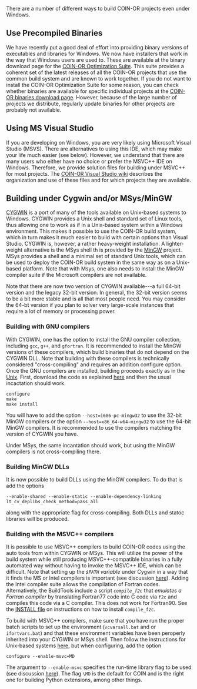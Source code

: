 
 There are a number of different ways to build COIN-OR projects even under Windows.


## Use Precompiled Binaries

We have recently put a good deal of effort into providing binary versions of executables and libraries for Windows. We now have installers that work in the way that Windows users are used to. These are available at the binary download page for the [COIN-OR Optimization Suite](http://www.coin-or.org/download/binary/CoinAll). This suite provides a coherent set of the latest releases of all the COIN-OR projects that use the common build system and are known to work together. If you do not want to install the COIN-OR Optimization Suite for some reason, you can check whether binaries are available for specific individual projects at the [COIN-OR binaries download page](http://www.coin-or.org/download/binary). However, because of the large number of projects we distribute, regularly update binaries for other projects are probably not available. 


## Using MS Visual Studio

If you are developing on Windows, you are very likely using Microsoft Visual Studio (MSVS). There are alternatives to using this IDE, which may make your life much easier (see below). However, we understand that there are many users who either have no choice or prefer the MSVC++ IDE on Windows. Therefore, we provide solution files for building under MSVC++ for most projects. The [COIN-OR Visual Studio wiki](https://projects.coin-or.org/MSVisualStudio) describes the organization and use of these files and for which projects they are available.


## Building under Cygwin and/or MSys/MinGW

[CYGWIN](http://www.cygwin.com) is a port of many of the tools available on Unix-based systems to Windows. CYGWIN provides a Unix shell and standard set of Linux tools, thus allowing one to work as if in a Unix-based system within a Windows environment. This makes it possible to use the COIN-OR build system, which in turn makes it much easier to build with certain options than Visual Studio. CYGWIN is, however, a rather heavy-weight installation. A lighter-weight alternative is the MSys shell th is provided by the [MinGW](http://www.mingw.org) project. MSys provides a shell and a minimal set of standard Unix tools, which can be used to deploy the COIN-OR build system in the same way as on a Unix-based platform. Note that with Msys, one also needs to install the MinGW compiler suite if the Microsoft compilers are not available. 

Note that there are now two version of CYGWIN available---a full 64-bit version and the legacy 32-bit version. In general, the 32-bit version seems to be a bit more stable and is all that most people need. You may consider the 64-bt version if you plan to solver very large-scale instances that require a lot of memory or processing power. 


### Building with GNU compilers

With CYGWIN, one has the option to install the GNU compiler collection, including `gcc`, `g++`, and `gfortran`. It is recommended to install the MinGW versions of these compilers, which build binaries that do not depend on the CYGWIN DLL. Note that building with these compilers is technically considered "cross-compiling" and requires an addition configure option. Once the GNU compilers are installed, building proceeds exactly as in the [Unix](https://projects.coin-or.org/BuildTools/wiki/downloadUnix). First, download the code as explained [here](https://projects.coin-or.org/BuildTools/wiki/downloadUnix) and then the usual incactation should work.

```
configure
make
make install 
```

You will have to add the option `--host=i686-pc-mingw32` to use the 32-bit MinGW compilers or the option `--host=x86_64-w64-mingw32` to use the 64-bit MinGW compilers. It is recommended to use the compilers matching the version of CYGWIN you have.

Under MSys, the same incantation should work, but using the MinGW compilers is not cross-compiling there.


### Building MinGW DLLs

It is now possible to build DLLs using the MinGW compilers. To do that is add the options 

```
--enable-shared --enable-static --enable-dependency-linking lt_cv_deplibs_check_method=pass_all
```

along with the appropriate flag for cross-compiling. Both DLLs and statoc libraries will be produced.


### Building with the MSVC++ compilers

It is possible to use MSVC++ compilers to build COIN-OR codes using the auto tools from within CYGWIN or MSys. This will utilize the power of the build system while still producing MSVC++-compatible binaries in a fully automated way without having to invoke the MSVC++ IDE, which can be difficult. Note that setting up the *`$PATH` variable* under Cygwin in a way that it finds the MS or Intel compilers is important (see discussion [here](https://projects.coin-or.org/BuildTools/wiki/current-issues#Configuration)). Adding the Intel compiler suite allows the compilation of Fortran codes. Alternatively, the BuildTools include a script *`compile_f2c`* that *emulates a Fortran compiler* by translating Fortran77 code into C code via `f2c` and compiles this code via a C compiler.
This does not work for Fortran90. See the [INSTALL file](../tree/master/stable/0.7/compile_f2c/INSTALL) on instructions on how to install `compile_f2c`.

To build with MSVC++ compilers, make sure that you have run the proper batch scripts to set up the environment (`vcvarsall.bat` and or `ifortvars.bat`) and that these environment variables have been peroperly inherited into your CYGWIN or MSys shell. Then follow the instructions for Unix-based systems [here](https://projects.coin-or.org/BuildTools/wiki/downloadUnix), but when configuring, add the option

```
configure --enable-msvc=MD
```

The argument to `--enable-msvc` specifies the run-time library flag to be used (see discussion [here](http://msdn.microsoft.com/en-us/library/2kzt1wy3.aspx)). The flag `\MD` is the default for COIN and is the right one for building Python extensions, among other things. 

